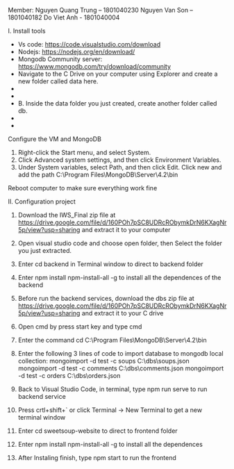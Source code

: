 Member: Nguyen Quang Trung – 1801040230
	    Nguyen Van Son – 1801040182
               Do Viet Anh - 1801040004


I.	Install tools
-	Vs code:  https://code.visualstudio.com/download
-	Nodejs: https://nodejs.org/en/download/
-	Mongodb Community server: https://www.mongodb.com/try/download/community
-	Navigate to the C Drive on your computer using Explorer and create a new folder called data here.
-	
-	 
-	B. Inside the data folder you just created, create another folder called db.
-	
-	 
Configure the VM and MongoDB
1.	Right-click the Start menu, and select System.
2.	Click Advanced system settings, and then click Environment Variables.
3.	Under System variables, select Path, and then click Edit. Click new and add the path C:\Program Files\MongoDB\Server\4.2\bin

Reboot computer to make sure everything work fine

II.	Configuration project
1.	Download the IWS_Final zip file at https://drive.google.com/file/d/160POh7pSC8UDRcRObymkDrN6KXagNr5p/view?usp=sharing and extract it to your computer
2.	Open visual studio code and choose open folder, then Select the folder you just extracted.
 

3.	Enter cd backend in Terminal window to direct to backend folder
 

4.	Enter npm install npm-install-all -g to install all the dependences of the backend
 
5.	Before run the backend services, download the dbs zip file at https://drive.google.com/file/d/160POh7pSC8UDRcRObymkDrN6KXagNr5p/view?usp=sharing
and extract it to your C drive
6.	Open cmd by press start key and type cmd
7.	Enter the command cd C:\Program Files\MongoDB\Server\4.2\bin
8.	Enter the following 3 lines of code to import database to mongodb local collection:
mongoimport -d test -c soups C:\dbs\soups.json
mongoimport -d test -c comments C:\dbs\comments.json
mongoimport -d test -c orders C:\dbs\orders.json
 
9.	Back to Visual Studio Code, in terminal, type npm run serve to run backend service
10.	Press crtl+shift+` or click Terminal -> New Terminal to get a new terminal window
11.	Enter cd sweetsoup-website to direct to frontend folder
12.	Enter npm install npm-install-all -g to install all the dependences
13.	After Instaling finish, type npm start to run the frontend
